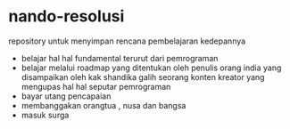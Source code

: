 # nando-resolusi
repository untuk menyimpan rencana pembelajaran kedepannya
- belajar hal hal fundamental terurut dari pemrograman
- belajar melalui roadmap yang ditentukan oleh penulis orang india yang disampaikan oleh kak shandika galih seorang konten kreator yang mengupas hal hal seputar pemrograman
- bayar utang pencapaian
- membanggakan orangtua , nusa dan bangsa
- masuk surga
